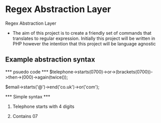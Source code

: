 # Regex Abstraction Layer
Regex Abstraction Layer

* The aim of this project is to create a friendly set of commands that translates to regular expression. 
Initially this project will be written in PHP however the intention that this project will be language agnostic

## Example abstraction syntax

*** psuedo code ***
$telephone->starts(0700)->or->(brackets(0700))->then->(000)->again(twice());

$email->starts('@')->end('co.uk')->or('com');

*** Simple syntax ***
1. Telephone starts with 4 digits

2. Contains 07

